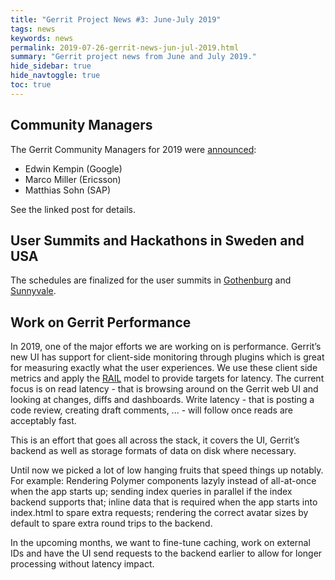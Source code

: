 ```yaml
---
title: "Gerrit Project News #3: June-July 2019"
tags: news
keywords: news
permalink: 2019-07-26-gerrit-news-jun-jul-2019.html
summary: "Gerrit project news from June and July 2019."
hide_sidebar: true
hide_navtoggle: true
toc: true
---
```


## Community Managers

The Gerrit Community Managers for 2019 were
[announced](https://www.gerritcodereview.com/2019-06-28-cm-announce.html):

* Edwin Kempin (Google)
* Marco Miller (Ericsson)
* Matthias Sohn (SAP)

See the linked post for details.

## User Summits and Hackathons in Sweden and USA

The schedules are finalized for the user summits in
[Gothenburg](https://gerrit.googlesource.com/summit/2019/+/refs/heads/master/schedule-europe.md)
and [Sunnyvale](https://gerrit.googlesource.com/summit/2019/+/refs/heads/master/schedule-usa.md).

## Work on Gerrit Performance

In 2019, one of the major efforts we are working on is performance. Gerrit’s new
UI has support for client-side monitoring through plugins which is great for
measuring exactly what the user experiences. We use these client side metrics
and apply the
[RAIL](https://developers.google.com/web/fundamentals/performance/rail) model to
provide targets for latency. The current focus is on read latency - that is
browsing around on the Gerrit web UI and looking at changes, diffs and
dashboards. Write latency - that is posting a code review, creating draft
comments, ... - will follow once reads are acceptably fast.

This is an effort that goes all across the stack, it covers the UI, Gerrit’s
backend as well as storage formats of data on disk where necessary.

Until now we picked a lot of low hanging fruits that speed things up notably.
For example: Rendering Polymer components
lazyly instead of all-at-once when the app starts up; sending index queries in
parallel if the index backend supports that; inline data that is required when
the app starts into index.html to spare extra requests; rendering the correct
avatar sizes by default to spare extra round trips to the backend.

In the upcoming months, we want to fine-tune caching, work on external IDs and
have the UI send requests to the backend earlier to allow for longer processing
without latency impact.

